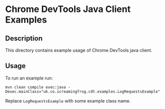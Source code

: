 # Chrome DevTools Java Client Examples

## Description

This directory contains example usage of Chrome DevTools java client.

## Usage

To run an example run:
```
mvn clean compile exec:java -Dexec.mainClass="uk.co.screamingfrog.cdt.examples.LogRequestsExample"
```

Replace `LogRequestsExample` with some example class name.